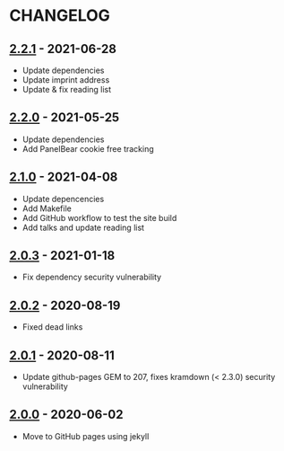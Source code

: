 # CHANGELOG

## [2.2.1] - 2021-06-28

* Update dependencies
* Update imprint address
* Update & fix reading list

## [2.2.0] - 2021-05-25

* Update dependencies
* Add PanelBear cookie free tracking

## [2.1.0] - 2021-04-08

* Update depencencies
* Add Makefile
* Add GitHub workflow to test the site build
* Add talks and update reading list

## [2.0.3] - 2021-01-18

* Fix dependency security vulnerability

## [2.0.2] - 2020-08-19

* Fixed dead links

## [2.0.1] - 2020-08-11

* Update github-pages GEM to 207, fixes kramdown (< 2.3.0) security vulnerability

## [2.0.0] - 2020-06-02

* Move to GitHub pages using jekyll

[2.2.1]: https://github.com/hollodotme/hollo.me/compare/v2.2.0..v2.2.1

[2.2.0]: https://github.com/hollodotme/hollo.me/compare/v2.1.0..v2.2.0

[2.1.0]: https://github.com/hollodotme/hollo.me/compare/v2.0.3..v2.1.0

[2.0.3]: https://github.com/hollodotme/hollo.me/compare/v2.0.2..v2.0.3

[2.0.2]: https://github.com/hollodotme/hollo.me/compare/v2.0.1..v2.0.2

[2.0.1]: https://github.com/hollodotme/hollo.me/compare/v2.0.0..v2.0.1

[2.0.0]: https://github.com/hollodotme/hollo.me/compare/v1.2.4..v2.0.0 
